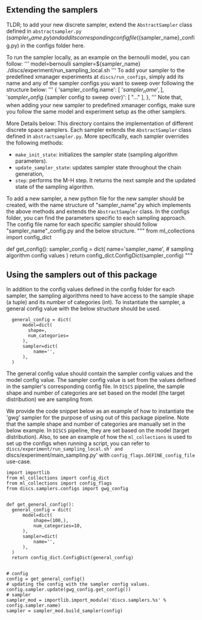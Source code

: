 

## Extending the samplers
TLDR; to add your new discrete sampler, extend the `AbstractSampler` class defined in `abstractsampler.py` (${sampler_name}.py) and add its corresponding config file (${sampler_name}_config.py) in the configs folder here. 

To run the sampler locally, as an example on the bernoulli model, you can follow:
'''
   model=bernoulli sampler=${sampler_name} ./discs/experiment/run_sampling_local.sh
'''
To add your sampler to the predefined xmanager experiments at `discs/run_configs`, simply add its name and any of the sampler configs you want to sweep over following the structure below:
'''
    {
        'sampler_config.name': [
            '${sampler_name}',
        ],
        'sampler_config.${sampler config to sweep over}': [
          "..."
        ],
    },
'''
Note that, when adding your new sampler to predefined xmanager configs, make sure you follow the same model and experiment setup as the other samplers.

More Details below:
This directory contains the implementation of different discrete space samplers.
Each sampler extends the `AbstractSampler` class defined in `abstractsampler.py`.
More specifically, each sampler overrides the following methods:
* `make_init_state`: initializes the sampler state (sampling algorithm parameters).
* `update_sampler_state`: updates sampler state throughout the chain generation,
* `step`: performs the M-H step. It returns the next sample and the updated state of the sampling algorithm. 

To add a new sampler, a new python file for the new sampler should be created, with the name structure of "sampler_name".py which implements the above methods and extends the `AbstractSampler` class.
In the configs folder, you can find the parameters specific to each sampling approach.
The config file name for each specific sampler should follow "sampler_name"_config.py and the below structure.
"""
from ml_collections import config_dict


def get_config():
  sampler_config = dict(
      name='sampler_name',
      # sampling algorithm config values
  )
  return config_dict.ConfigDict(sampler_config)
"""


## Using the samplers out of this package
In addition to the config values defined in the config folder for each sampler, the sampling algorithms need to have access to the sample shape (a tuple) and its number of categories (int).
To instantiate the sampler, a general config value with the below structure should be used.
```
  general_config = dict(
      model=dict(
        shape=,
        num_categories=
      ),
      sampler=dict(
          name='',
      ),
  )
```
The general config value should contain the sampler config values and the model config value.
The sampler config value is set from the values defined in the sampler's corresponding config file.
In `DISCS` pipeline, the sample shape and number of categories are set based on the model (the target distribution) we are sampling from.


We provide the code snippet below as an example of how to instantiate the 'gwg' sampler for the purpose of using out of this package pipeline.
Note that the sample shape and number of categories are manually set in the below example. In `DISCS` pipeline, they are set based on the model (target distribution).
Also, to see an example of how the `ml_collections` is used to set up the configs when running a script, you can refer to `discs/experiment/run_sampling_local.sh' and `discs/experiment/main_sampling.py' with `config_flags.DEFINE_config_file` use-case.
```
import importlib
from ml_collections import config_dict
from ml_collections import config_flags
from discs.samplers.configs import gwg_config


def get_general_config():
  general_config = dict(
      model=dict(
          shape=(100,),
          num_categories=10,
      ),
      sampler=dict(
          name='',
      ),
  )
  return config_dict.ConfigDict(general_config)


# config
config = get_general_config()
# updating the config with the sampler config values.
config.sampler.update(gwg_config.get_config())
# sampler
sampler_mod = importlib.import_module('discs.samplers.%s' % config.sampler.name)
sampler = sampler_mod.build_sampler(config)
```

